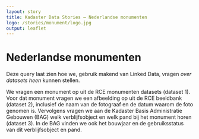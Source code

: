 ```yaml
---
layout: story
title: Kadaster Data Stories ― Nederlandse monumenten
logo: /stories/monument/logo.jpg
output: leaflet
---
```

# Nederlandse monumenten

Deze query laat zien hoe we, gebruik makend van Linked Data,
  vragen <i>over datasets heen</i> kunnen stellen.

We vragen een monument op uit de RCE monumenten datasets
  (dataset 1).  Voor dat monument vragen we een afbeelding op
  uit de RCE beeldbank (dataset 2), inclusief de naam van de
  fotograaf en de datum waarom de foto genomen is.  Vervolgens
  vragen we aan de Kadaster Basis Administratie Gebouwen (BAG)
  welk verblijfsobject en welk pand bij het monument horen
  (dataset 3).  In de BAG vinden we ook het bouwjaar en de
  gebruiksstatus van dit verblijfsobject en pand.
<div data-query
     data-query-sparql="museum_flehite.rq">
</div>

